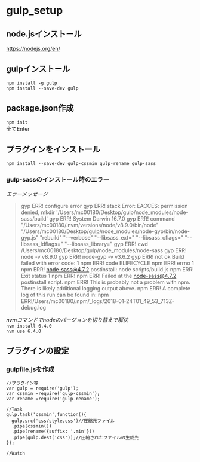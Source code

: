 # gulp_setup

## node.jsインストール
https://nodejs.org/en/

## gulpインストール
`npm install -g gulp`  
`npm install --save-dev gulp`

## package.json作成
`npm init`  
全てEnter


## プラグインをインストール
`npm install --save-dev gulp-cssmin gulp-rename gulp-sass`

### gulp-sassのインストール時のエラー
_エラーメッセージ_
>gyp ERR! configure error
gyp ERR! stack Error: EACCES: permission denied, mkdir '/Users/mc00180/Desktop/gulp/node_modules/node-sass/build'
gyp ERR! System Darwin 16.7.0
gyp ERR! command "/Users/mc00180/.nvm/versions/node/v8.9.0/bin/node" "/Users/mc00180/Desktop/gulp/node_modules/node-gyp/bin/node-gyp.js" "rebuild" "--verbose" "--libsass_ext=" "--libsass_cflags=" "--libsass_ldflags=" "--libsass_library="
gyp ERR! cwd /Users/mc00180/Desktop/gulp/node_modules/node-sass
gyp ERR! node -v v8.9.0
gyp ERR! node-gyp -v v3.6.2
gyp ERR! not ok
Build failed with error code: 1
npm ERR! code ELIFECYCLE
npm ERR! errno 1
npm ERR! node-sass@4.7.2 postinstall: node scripts/build.js
npm ERR! Exit status 1
npm ERR!
npm ERR! Failed at the node-sass@4.7.2 postinstall script.
npm ERR! This is probably not a problem with npm. There is likely additional logging output above.
npm ERR! A complete log of this run can be found in:
npm ERR!/Users/mc00180/.npm/_logs/2018-01-24T01_49_53_713Z-debug.log

_nvmコマンドでnodeのバージョンを切り替えで解決_  
`nvm install 6.4.0`  
`nvm use 6.4.0`


## プラグインの設定
### gulpfile.jsを作成
    //プラグイン等
    var gulp = require('gulp');
    var cssmin =require('gulp-cssmin');
    var rename =require('gulp-rename');

    //Task
    gulp.task('cssmin',function(){
	  gulp.src('css/style.css')//圧縮元ファイル
	  .pipe(cssmin())
	  .pipe(rename({suffix: '.min'}))
	  .pipe(gulp.dest('css'));//圧縮されたファイルの生成先
    });

    //Watch
